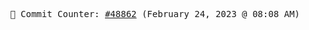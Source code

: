 <p align="center">
    <samp>
        📮 Commit Counter: <a href="https://github.com/Javascript-void0/Javascript-void0/commits/main">#48862</a> (February 24, 2023 @ 08:08 AM)
    </samp>
</p>